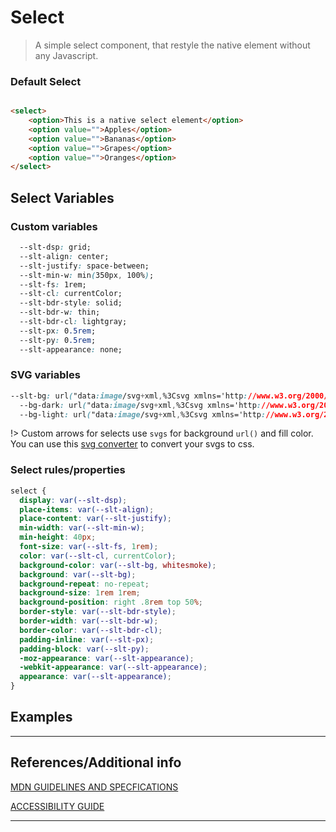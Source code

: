 # Select

> A simple select component, that restyle the native element without any Javascript.

### Default Select

```html preview

<select>
    <option>This is a native select element</option>
    <option value="">Apples</option>
    <option value="">Bananas</option>
    <option value="">Grapes</option>
    <option value="">Oranges</option>
</select>

```

## Select Variables

### Custom variables

```css
  --slt-dsp: grid;
  --slt-align: center;
  --slt-justify: space-between;
  --slt-min-w: min(350px, 100%);
  --slt-fs: 1rem;
  --slt-cl: currentColor;
  --slt-bdr-style: solid;
  --slt-bdr-w: thin;
  --slt-bdr-cl: lightgray;
  --slt-px: 0.5rem;
  --slt-py: 0.5rem;
  --slt-appearance: none;
```

### SVG variables

```css
--slt-bg: url("data:image/svg+xml,%3Csvg xmlns='http://www.w3.org/2000/svg' width='24' height='24' viewBox='0 0 24 24'%3E%3Ctitle%3Eic_keyboard_arrow_down_24px%3C/title%3E%3Cg fill='%23000000'%3E%3Cpath d='M7.41 7.84L12 12.42l4.59-4.58L18 9.25l-6 6-6-6z'%3E%3C/path%3E%3C/g%3E%3C/svg%3E");
  --bg-dark: url("data:image/svg+xml,%3Csvg xmlns='http://www.w3.org/2000/svg' width='24' height='24' viewBox='0 0 24 24'%3E%3Ctitle%3Eic_keyboard_arrow_down_24px%3C/title%3E%3Cg fill='%23696969'%3E%3Cpath d='M7.41 7.84L12 12.42l4.59-4.58L18 9.25l-6 6-6-6z'%3E%3C/path%3E%3C/g%3E%3C/svg%3E");
  --bg-light: url("data:image/svg+xml,%3Csvg xmlns='http://www.w3.org/2000/svg' width='24' height='24' viewBox='0 0 24 24'%3E%3Ctitle%3Eic_keyboard_arrow_down_24px%3C/title%3E%3Cg fill='%23f1f1f1'%3E%3Cpath d='M7.41 7.84L12 12.42l4.59-4.58L18 9.25l-6 6-6-6z'%3E%3C/path%3E%3C/g%3E%3C/svg%3E");
```

!> Custom arrows for selects use `svgs` for background `url()` and fill color. You can use this [svg converter](https://www.svgbackgrounds.com/tools/svg-to-css/) to convert your svgs to css.

### Select rules/properties

```css
select {
  display: var(--slt-dsp);
  place-items: var(--slt-align);
  place-content: var(--slt-justify);
  min-width: var(--slt-min-w);
  min-height: 40px;
  font-size: var(--slt-fs, 1rem);
  color: var(--slt-cl, currentColor);
  background-color: var(--slt-bg, whitesmoke);
  background: var(--slt-bg);
  background-repeat: no-repeat;
  background-size: 1rem 1rem;
  background-position: right .8rem top 50%;
  border-style: var(--slt-bdr-style);
  border-width: var(--slt-bdr-w);
  border-color: var(--slt-bdr-cl);
  padding-inline: var(--slt-px);
  padding-block: var(--slt-py);
  -moz-appearance: var(--slt-appearance);
  -webkit-appearance: var(--slt-appearance);
  appearance: var(--slt-appearance);
}
```

## Examples

----
## References/Additional info


[MDN GUIDELINES AND SPECFICATIONS]()

[ACCESSIBILITY GUIDE]()

----
